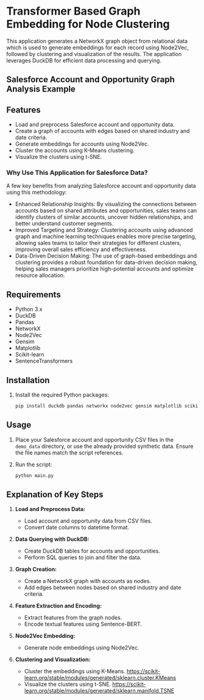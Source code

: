 # Transformer Based Graph Embedding for Node Clustering

This application generates a NetworkX graph object from relational data which is used to generate embeddings for each record using Node2Vec, followed by clustering and visualization of the results. The application leverages DuckDB for efficient data processing and querying.

## Salesforce Account and Opportunity Graph Analysis Example

## Features

- Load and preprocess Salesforce account and opportunity data.
- Create a graph of accounts with edges based on shared industry and date criteria.
- Generate embeddings for accounts using Node2Vec.
- Cluster the accounts using K-Means clustering.
- Visualize the clusters using t-SNE.

### Why Use This Application for Salesforce Data?
A few key benefits from analyzing Salesforce account and opportunity data using this methodology:

  * Enhanced Relationship Insights: By visualizing the connections between accounts based on shared attributes and opportunities, sales teams can identify clusters of similar accounts, uncover hidden relationships, and better understand customer segments.
  * Improved Targeting and Strategy: Clustering accounts using advanced graph and machine learning techniques enables more precise targeting, allowing sales teams to tailor their strategies for different clusters, improving overall sales efficiency and effectiveness.
  * Data-Driven Decision Making: The use of graph-based embeddings and clustering provides a robust foundation for data-driven decision making, helping sales managers prioritize high-potential accounts and optimize resource allocation.

## Requirements

- Python 3.x
- DuckDB
- Pandas
- NetworkX
- Node2Vec
- Gensim
- Matplotlib
- Scikit-learn
- SentenceTransformers

## Installation

1. Install the required Python packages:
    ```sh
    pip install duckdb pandas networkx node2vec gensim matplotlib scikit-learn sentence-transformers
    ```

## Usage

1. Place your Salesforce account and opportunity CSV files in the `demo_data` directory, or use the already provided synthetic data. Ensure the file names match the script references. 

2. Run the script:
    ```sh
    python main.py
    ```

## Explanation of Key Steps

1. **Load and Preprocess Data:**
    - Load account and opportunity data from CSV files.
    - Convert date columns to datetime format.

2. **Data Querying with DuckDB:**
    - Create DuckDB tables for accounts and opportunities.
    - Perform SQL queries to join and filter the data.

3. **Graph Creation:**
    - Create a NetworkX graph with accounts as nodes.
    - Add edges between nodes based on shared industry and date criteria.

4. **Feature Extraction and Encoding:**
    - Extract features from the graph nodes.
    - Encode textual features using Sentence-BERT.

5. **Node2Vec Embedding:**
    - Generate node embeddings using Node2Vec.

6. **Clustering and Visualization:**
    - Cluster the embeddings using K-Means. https://scikit-learn.org/stable/modules/generated/sklearn.cluster.KMeans
    - Visualize the clusters using t-SNE. https://scikit-learn.org/stable/modules/generated/sklearn.manifold.TSNE
